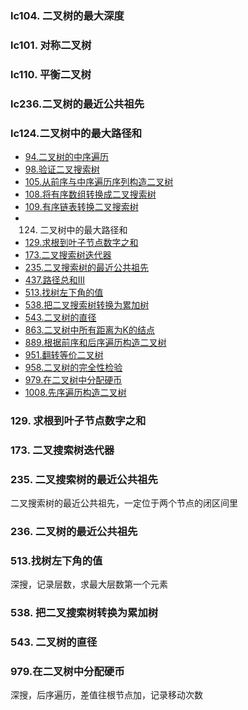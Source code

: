 
### lc104. 二叉树的最大深度

### lc101. 对称二叉树

### lc110. 平衡二叉树

### lc236.二叉树的最近公共祖先

### lc124.二叉树中的最大路径和



- [94.二叉树的中序遍历](../algorithm/1-100/94.%20二叉树的中序遍历.md)
- [98.验证二叉搜索树](../algorithm/1-100/98.%20验证二叉搜索树.md)
- [105.从前序与中序遍历序列构造二叉树](TODO)
- [108.将有序数组转换成二叉搜索树](../algorithm/101-200/108.%20将有序数组转换成二叉搜索树.md)
- [109.有序链表转换二叉搜索树](TODO)
- 124. 二叉树中的最大路径和
- [129.求根到叶子节点数字之和](TODO)
- [173.二叉搜索树迭代器](TODO)
- [235.二叉搜索树的最近公共祖先](TODO)
- [437.路径总和III](../algorithm/401-500/437.%20路径总和%20III.md)
- [513.找树左下角的值](../algorithm/501-600/513.%20找树左下角的值.md)
- [538.把二叉搜索树转换为累加树](TODO)
- [543.二叉树的直径](../algorithm/501-600/543.%20二叉树的直径.md)
- [863.二叉树中所有距离为K的结点](../algorithm/801-900/863.%20二叉树中所有距离为%20K%20的结点.md)
- [889.根据前序和后序遍历构造二叉树](../algorithm/801-900/889.%20根据前序和后序遍历构造二叉树.md)
- [951.翻转等价二叉树](../algorithm/901-1000/951.%20翻转等价二叉树.md)
- [958.二叉树的完全性检验](../algorithm/901-1000/958.%20二叉树的完全性检验.md)
- [979.在二叉树中分配硬币](../algorithm/901-1000/979.%20在二叉树中分配硬币.md)
- [1008.先序遍历构造二叉树](../algorithm/1001-1100/1008.%20先序遍历构造二叉树.md)

### 129. 求根到叶子节点数字之和

### 173. 二叉搜索树迭代器

### 235. 二叉搜索树的最近公共祖先

二叉搜索树的最近公共祖先，一定位于两个节点的闭区间里

### 236. 二叉树的最近公共祖先

### 513.找树左下角的值

深搜，记录层数，求最大层数第一个元素

### 538. 把二叉搜索树转换为累加树

### 543. 二叉树的直径

### 979.在二叉树中分配硬币

深搜，后序遍历，差值往根节点加，记录移动次数
